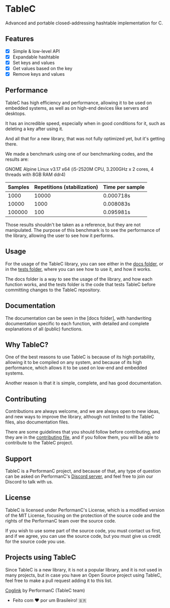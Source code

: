 # TableC

Advanced and portable closed-addressing hashtable implementation for C.

## Features

- [x] Simple & low-level API
- [x] Expandable hashtable
- [x] Set keys and values
- [x] Get values based on the key
- [x] Remove keys and values

## Performance

TableC has high efficiency and performance, allowing it to be used on embedded systems, as well as on high-end devices like servers and desktops.

It has an incredible speed, especially when in good conditions for it, such as deleting a key after using it.

And all that for a new library, that was not fully optimized yet, but it's getting there.

We made a benchmark using one of our benchmarking codes, and the results are:

GNOME Alpine Linux v3.17 x64 (i5-2520M CPU, 3.200GHz x 2 cores, 4 threads with 8GB RAM ddr4)

| Samples | Repetitions (stabilization) | Time per sample |
| ------- | --------------------------- | --------------- |
| 1000    | 10000                       | 0.000718s       |
| 10000   | 1000                        | 0.008083s       |
| 100000  | 100                         | 0.095981s       |

Those results shouldn't be taken as a reference, but they are not manipulated. The purpose of this benchmark is to see the performance of the library, allowing the user to see how it performs.

## Usage

For the usage of the TableC library, you can see either in the [docs folder](docs/en-us/about.md), or in the [tests folder](tests/special_cases.c), where you can see how to use it, and how it works.

The docs folder is a way to see the usage of the library, and how each function works, and the tests folder is the code that tests TableC before committing changes to the TableC repository.

## Documentation

The documentation can be seen in the [docs folder], with handwriting documentation specific to each function, with detailed and complete explanations of all (public) functions.

## Why TableC?

One of the best reasons to use TableC is because of its high portability, allowing it to be compiled on any system, and because of its high performance, which allows it to be used on low-end and embedded systems.

Another reason is that it is simple, complete, and has good documentation.

## Contributing

Contributions are always welcome, and we are always open to new ideas, and new ways to improve the library, although not limited to the TableC files, also documentation files.

There are some guidelines that you should follow before contributing, and they are in the [contributing file](CONTRIBUTING.md), and if you follow them, you will be able to contribute to the TableC project.

## Support

TableC is a PerformanC project, and because of that, any type of question can be asked on PerformanC's [Discord server](https://discord.gg/uPveNfTuCJ), and feel free to join our Discord to talk with us.

## License

TableC is licensed under PerformanC's License, which is a modified version of the MIT License, focusing on the protection of the source code and the rights of the PerformanC team over the source code.

If you wish to use some part of the source code, you must contact us first, and if we agree, you can use the source code, but you must give us credit for the source code you use.

## Projects using TableC

Since TableC is a new library, it is not a popular library, and it is not used in many projects, but in case you have an Open Source project using TableC, feel free to make a pull request adding it to this list.

[Coglink](https://github.com/PerformanC/Coglink) by PerformanC (TableC team)

* Feito com :heart: por um Brasileiro! 🇧🇷
